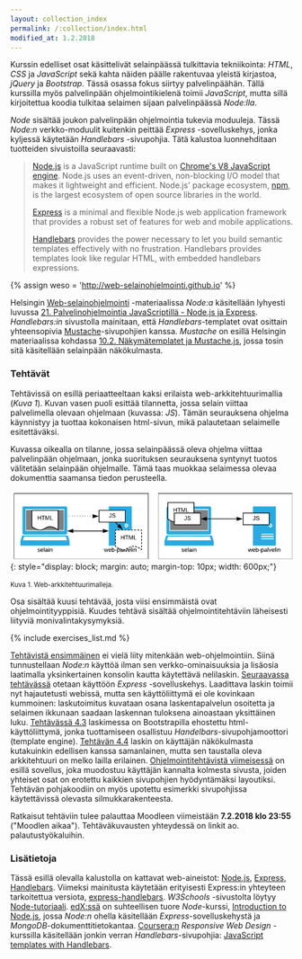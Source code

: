```yaml
---
layout: collection_index
permalink: /:collection/index.html
modified_at: 1.2.2018
---
```



Kurssin edelliset osat käsittelivät selainpäässä tulkittavia tekniikointa:  *HTML*, *CSS* ja *JavaScript* sekä kahta näiden päälle rakentuvaa yleistä kirjastoa, *jQuery* ja *Bootstrap*. Tässä osassa fokus siirtyy palvelinpäähän. Tällä kurssilla myös palvelinpään ohjelmointikielenä toimii *JavaScript*, mutta sillä kirjoitettua koodia tulkitaa selaimen sijaan palvelinpäässä *Node:lla*.

*Node* sisältää joukon palvelinpään ohjelmointia tukevia moduuleja. Tässä *Node:n* verkko-moduulit kuitenkin peittää *Express* -sovelluskehys, jonka kyljessä käytetään *Handlebars* -sivupohjia. Tätä kalustoa luonnehditaan tuotteiden sivuistoilla seuraavasti:

> [Node.js][node] is a JavaScript runtime built on [Chrome's V8 JavaScript engine][v8]. Node.js uses an event-driven, non-blocking I/O model that makes it lightweight and efficient. Node.js' package ecosystem, [npm][npm-site], is the largest ecosystem of open source libraries in the world.
>
> [Express][express] is a minimal and flexible Node.js web application framework that provides a robust set of features for web and mobile applications.
>
> [Handlebars][handlebars] provides the power necessary to let you build semantic templates effectively with no frustration. Handlebars provides templates look like regular HTML, with embedded handlebars expressions.


[node]: https://nodejs.org
[express]: https://expressjs.com
[handlebars]: http://handlebarsjs.com
[v8]: https://developers.google.com/v8/
[npm-site]: https://www.npmjs.com


{% assign weso = 'http://web-selainohjelmointi.github.io' %}

Helsingin [Web-selainohjelmointi]({{weso}}) -materiaalissa *Node:a*
käsitellään lyhyesti luvussa
[21. Palvelinohjelmointia JavaScriptillä - Node.js ja Express]({{weso}}/#21-Palvelinohjelmointia-JavaScriptillä---Node.js-ja-Express).
*Handlebars:in* sivustolla mainitaan, että *Handlebars*-templatet ovat osittain yhteensopivia [Mustache](https://github.com/janl/mustache.js/blob/master/README.md)-sivupohjien kanssa.
*Mustache* on esillä Helsingin materiaalissa kohdassa
[10.2. Näkymätemplatet ja Mustache.js]({{weso}}/#10.2-Näkymätemplatet-ja-Mustache.js), jossa
tosin sitä käsitellään selainpään näkökulmasta.

### Tehtävät

Tehtävissä on esillä periaatteeltaan kaksi erilaista web-arkkitehtuurimallia (*Kuva 1*).
Kuvan vasen puoli esittää tilannetta, jossa selain viittaa palvelimella olevaan ohjelmaan (kuvassa: *JS*).
Tämän seurauksena ohjelma käynnistyy ja tuottaa kokonaisen html-sivun, mikä
palautetaan selaimelle esitettäväksi.

Kuvassa oikealla on tilanne, jossa selainpäässä oleva ohjelma viittaa palvelinpään ohjelmaan,
jonka suorituksen seurauksena syntynyt tuotos välitetään selainpään ohjelmalle.
Tämä taas muokkaa selaimessa olevaa dokumenttia saamansa tiedon perusteella.

![Arkkitehtuurimalleja](./img/arkkitehtuurimalleja.png "Arkkitehtuurimalleja"){: style="display: block; margin: auto; margin-top: 10px; width: 600px;"}

<small>Kuva 1. Web-arkkitehtuurimalleja.</small>

Osa sisältää kuusi tehtävää, josta viisi ensimmäistä ovat ohjelmointityyppisiä.
Kuudes tehtävä sisältää ohjelmointitehtäviin läheisesti liityviä monivalintakysymyksiä.

{% include exercises_list.md %}

[Tehtävistä ensimmäinen](tehtava41) ei vielä liity mitenkään web-ohjelmointiin.
Siinä tunnustellaan *Node:n* käyttöä ilman sen verkko-ominaisuuksia ja lisäosia
laatimalla yksinkertainen konsolin kautta käytettävä nelilaskin.
[Seuraavassa tehtävässä](tehtava42) otetaan käyttöön *Express* -sovelluskehys.
Laadittava laskin toimii nyt hajautetusti webissä, mutta sen käyttöliittymä ei
ole kovinkaan kummoinen: laskutoimitus kuvataan osana laskentapalvelun osoitetta
ja selaimen ikkunaan saadaan laskennan tuloksena ainoastaan yksittäinen luku.
[Tehtävässä 4.3](tehtava43) laskimessa on Bootstrapilla ehostettu
html-käyttöliittymä, jonka tuottamiseen osallistuu *Handelbars*-sivupohjamoottori
(template engine). [Tehtävän 4.4](tehtava44) laskin on käyttäjän näkökulmasta
kutakuinkin edellisen kanssa samanlainen, mutta sen taustalla oleva arkkitehtuuri
on melko lailla erilainen. [Ohjelmointitehtävistä viimeisessä](tehtava45) on esillä
sovellus, joka muodostuu käyttäjän kannalta kolmesta sivusta, joiden yhteiset osat
on erotettu kaikkien sivupohjien hyödyntämäksi layoutiksi. Tehtävän pohjakoodiin
on myös upotettu esimerkki sivupohjissa käytettävissä olevasta silmukkarakenteesta.

Ratkaisut tehtäviin tulee palauttaa Moodleen viimeistään  **7.2.2018 klo 23:55**
("Moodlen aikaa"). Tehtäväkuvausten yhteydessä on linkit ao. palautustyökaluihin.

### Lisätietoja

Tässä esillä olevalla kalustolla on kattavat web-aineistot: [Node.js][node],
[Express][express], [Handlebars][handlebars]. Viimeksi mainitusta käytetään
erityisesti Express:in yhteyteen tarkoitettua versiota,
[express-handlebars][exp-hbs]. *W3Schools* -sivustolta löytyy
[Node-tutoriaali](https://www.w3schools.com/nodejs/default.asp).
[edX:ssä][edx] on suhteellisen tuore *Node*-kurssi,
[Introduction to Node.js](https://www.edx.org/course/introduction-node-js-microsoft-dev283x),
jossa *Node:n* ohella käsitellään *Express*-sovelluskehystä ja *MongoDB*-dokumenttitietokantaa.
[Coursera:n][coursera] *Responsive Web Design* -kurssilla käsitellään jonkin
verran *Handlebars*-sivupohjia:  [JavaScript templates with Handlebars][hb-lecture].

[exp-hbs]: https://github.com/ericf/express-handlebars/blob/master/README.md
[hb-lecture]: https://www.coursera.org/learn/responsive-web-design/lecture/pVzeZ/javascript-templates-with-handlebars

[edx]: https://www.edx.org
[coursera]: https://www.coursera.org
